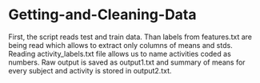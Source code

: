 Getting-and-Cleaning-Data
=========================
First, the script reads test and train data.
Than labels from features.txt are being read which allows to extract only columns of means and stds.
Reading activity_labels.txt file allows us to name activities coded as numbers.
Raw output is saved as output1.txt and summary of means for every subject and activity is stored in output2.txt.
